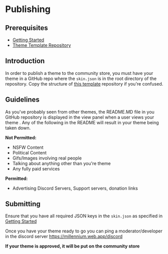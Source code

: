 # Publishing

## Prerequisites

- [Getting Started](https://github.com/SteamClientHomebrew/Millennium/wiki/Creating-Themes)
- [Theme Template Repository](https://github.com/SteamClientHomebrew/Themes)

## Introduction

In order to publish a theme to the community store, you must have your theme in a GitHub repo where the `skin.json` is in the root directory of the repository. Copy the structure of [this template](https://github.com/SteamClientHomebrew/Themes) repository if you're confused.

## Guidelines
As you've probably seen from other themes, the README.MD file in you GitHub repository is displayed in the view panel when a user views your theme
. Any of the following in the README will result in your theme being taken down.

**Not Permitted:**
- NSFW Content
- Political Content
- Gifs/Images involving real people
- Talking about anything other than you're theme
- Any fully paid services 

**Permitted:**

- Advertising Discord Servers, Support servers, donation links

## Submitting

Ensure that you have all required JSON keys in the `skin.json` as specified in [Getting Started](https://github.com/SteamClientHomebrew/Millennium/wiki/Creating-Themes)

Once you have your theme ready to go you can ping a moderator/developer in the discord server 
https://millennium.web.app/discord

**If your theme is approved, it will be put on the community store**
